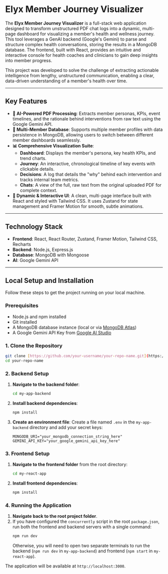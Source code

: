 # Elyx Member Journey Visualizer

The **Elyx Member Journey Visualizer** is a full-stack web application designed to transform unstructured PDF chat logs into a dynamic, multi-page dashboard for visualizing a member's health and wellness journey. This tool leverages a GenAI backend (Google's Gemini) to parse and structure complex health conversations, storing the results in a MongoDB database. The frontend, built with React, provides an intuitive and interactive console for health coaches and clinicians to gain deep insights into member progress.

This project was developed to solve the challenge of extracting actionable intelligence from lengthy, unstructured communication, enabling a clear, data-driven understanding of a member's health over time.



---

## Key Features

* **🤖 AI-Powered PDF Processing**: Extracts member personas, KPIs, event timelines, and the rationale behind interventions from raw text using the Google Gemini API.
* **👥 Multi-Member Database**: Supports multiple member profiles with data persistence in MongoDB, allowing users to switch between different member dashboards seamlessly.
* **📊 Comprehensive Visualization Suite**:
    * **Dashboard**: Displays the member's persona, key health KPIs, and trend charts.
    * **Journey**: An interactive, chronological timeline of key events with clickable details.
    * **Decisions**: A log that details the "why" behind each intervention and tracks internal team metrics.
    * **Chats**: A view of the full, raw text from the original uploaded PDF for complete context.
* **🚀 Dynamic & Interactive UI**: A clean, multi-page interface built with React and styled with Tailwind CSS. It uses Zustand for state management and Framer Motion for smooth, subtle animations.

---

## Technology Stack

* **Frontend**: React, React Router, Zustand, Framer Motion, Tailwind CSS, Recharts
* **Backend**: Node.js, Express.js
* **Database**: MongoDB with Mongoose
* **AI**: Google Gemini API

---

## Local Setup and Installation

Follow these steps to get the project running on your local machine.

### Prerequisites

* Node.js and npm installed
* Git installed
* A MongoDB database instance (local or via [MongoDB Atlas](https://www.mongodb.com/cloud/atlas))
* A Google Gemini API Key from [Google AI Studio](https://aistudio.google.com/)

### 1. Clone the Repository

```bash
git clone [https://github.com/your-username/your-repo-name.git](https://github.com/your-username/your-repo-name.git)
cd your-repo-name
```

### 2. Backend Setup

1.  **Navigate to the backend folder**:
    ```bash
    cd my-app-backend
    ```

2.  **Install backend dependencies**:
    ```bash
    npm install
    ```

3.  **Create an environment file**:
    Create a file named `.env` in the `my-app-backend` directory and add your secret keys:
    ```env
    MONGODB_URI="your_mongodb_connection_string_here"
    GEMINI_API_KEY="your_google_gemini_api_key_here"
    ```

### 3. Frontend Setup

1.  **Navigate to the frontend folder** from the root directory:
    ```bash
    cd my-react-app
    ```

2.  **Install frontend dependencies**:
    ```bash
    npm install
    ```

### 4. Running the Application

1.  **Navigate back to the root project folder**.
2.  If you have configured the `concurrently` script in the root `package.json`, run both the frontend and backend servers with a single command:
    ```bash
    npm run dev
    ```
    Otherwise, you will need to open two separate terminals to run the backend (`npm run dev` in `my-app-backend`) and frontend (`npm start` in `my-react-app`).

The application will be available at `http://localhost:3000`.
